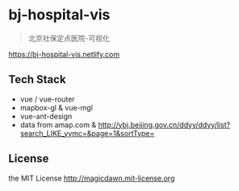 # bj-hospital-vis

> 北京社保定点医院-可视化

https://bj-hospital-vis.netlify.com

## Tech Stack

- vue / vue-router
- mapbox-gl & vue-mgl
- vue-ant-design
- data from amap.com & http://ybj.beijing.gov.cn/ddyy/ddyy/list?search_LIKE_yymc=&page=1&sortType=

## License

the MIT License http://magicdawn.mit-license.org
